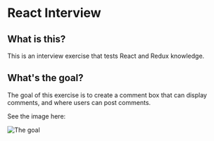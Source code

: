 # React Interview

## What is this?
This is an interview exercise that tests React and Redux knowledge.

## What's the goal?
The goal of this exercise is to create a comment box that can display comments, and where users can post comments.

See the image here:

![The goal](http://g.recordit.co/47S3WqvA41.gif)
